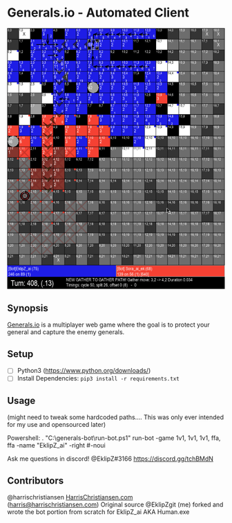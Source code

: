 # Generals.io - Automated Client

![Generals.IO Gameplay Image](./sample.gif "Generals.IO Gameplay Image")

## Synopsis

[Generals.io](http://generals.io) is a multiplayer web game where the goal is to protect your general and capture the enemy generals.  



## Setup

- [ ] Python3 (https://www.python.org/downloads/)
- [ ] Install Dependencies: `pip3 install -r requirements.txt`

## Usage
(might need to tweak some hardcoded paths.... This was only ever intended for my use and opensourced later)

Powershell:
. "C:\generals-bot\run-bot.ps1"
run-bot -game 1v1, 1v1, 1v1, ffa, ffa -name "EklipZ_ai" -right #-noui

Ask me questions in discord! @EklipZ#3166 https://discord.gg/tchBMdN

## Contributors

@harrischristiansen [HarrisChristiansen.com](http://www.harrischristiansen.com) (harris@harrischristiansen.com)  Original source
@EklipZgit (me) forked and wrote the bot portion from scratch for EklipZ_ai AKA Human.exe

